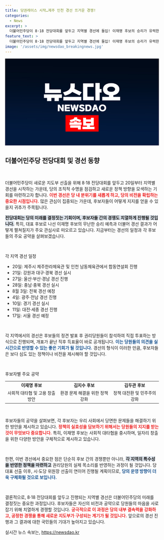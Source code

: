 ```yaml
---
title: 당권레이스 시작…제주 인천 경선 뜨거운 경쟁!
categories:
  - News
excerpt: >
  더불어민주당이 8·18 전당대회를 앞두고 지역별 경선에 돌입! 이재명 후보의 승리가 유력한 가운데, 다른 후보들의 득표율에 불꽃 튀는 경쟁이 펼쳐질 예정이다. 궁금한 그 결과, 지금 클릭하세요!
feature_text: >
  더불어민주당이 8·18 전당대회를 앞두고 지역별 경선에 돌입! 이재명 후보의 승리가 유력한 가운데, 다른 후보들의 득표율에 불꽃 튀는 경쟁이 펼쳐질 예정이다. 궁금한 그 결과, 지금 클릭하세요!
image: '/assets/img/newsdao_breakingnews.jpg'
---
```


<p><img src="/assets/img/newsdao_breakingnews.jpg" alt="pcversion 속보" /></p>

<h2 data-ke-size="size26">더불어민주당 전당대회 및 경선 동향</h2>

<p data-ke-size="size16">&nbsp;</p>

<p>더불어민주당이 새로운 지도부 선출을 위해 8·18 전당대회를 앞두고 20일부터 지역별 경선을 시작하는 가운데, 당의 조직적 수명을 점검하고 새로운 정책 방향을 모색하는 기회를 마련하고자 합니다. <b><span style="color: #ee2323;">이번 경선은 당 내 분위기를 새롭게 하고, 당의 비전을 확립하는 중요한 시점입니다.</span></b> 많은 관심이 집중되는 가운데, 후보자들이 어떻게 지지를 얻을 수 있을지 귀추가 주목됩니다. </p>

<p><b><span style="background-color: #21538527;">전당대회는 당의 미래를 결정짓는 기회이며, 후보자들 간의 경쟁도 치열하게 진행될 것입니다.</span></b> 특히, 대표 후보로 나선 이재명 후보의 무난한 승리 예측과 더불어 경선 결과가 어떻게 펼쳐질지가 주요 관심사로 떠오르고 있습니다. 지금부터는 경선의 일정과 각 후보들의 주요 공약을 살펴보겠습니다.</p>

<p data-ke-size="size16">&nbsp;</p>

<p>각 지역 경선 일정 </p>

<ul>
   <li>20일: 제주시 제주한라체육관 및 인천 남동체육관에서 합동연설회 진행</li>
   <li>21일: 강원과 대구·경북 경선 실시</li>
   <li>27일: 울산·부산·경남 경선 진행</li>
   <li>28일: 충남·충북 경선 실시</li>
   <li>8월 3일: 전북 경선 예정</li>
   <li>4일: 광주·전남 경선 진행</li>
   <li>10일: 경기 경선 실시</li>
   <li>11일: 대전·세종 경선 진행</li>
   <li>17일: 서울 경선 예정</li>
</ul>

<p data-ke-size="size16">&nbsp;</p>

<p>각 지역에서의 경선은 후보들의 정견 발표 후 권리당원들이 참석하여 직접 투표하는 방식으로 진행되며, 개표가 끝난 직후 득표율이 바로 공개됩니다. <b><span style="color: #1a5490;">이는 당원들의 의견을 실시간으로 반영할 수 있는 좋은 기회가 될 것입니다.</span></b> 경선의 형식이 이러한 만큼, 후보자들은 보다 심도 있는 정책이나 비전을 제시해야 할 것입니다. </p>

<p data-ke-size="size16">&nbsp;</p>

<p>후보자별 주요 공약</p>

<table style="text-align: center; width: 100%;">
   <tr>
      <td style="text-align: center; height: 17px;"><b>이재명 후보</b></td>
      <td style="text-align: center; height: 17px;"><b>김지수 후보</b></td>
      <td style="text-align: center; height: 17px;"><b>김두관 후보</b></td>
   </tr>
   <tr>
      <td style="text-align: center; height: 40px;">사회적 대타협 및 고용 창출 방안</td>
      <td style="text-align: center; height: 40px;">환경 문제 해결을 위한 정책 강화</td>
      <td style="text-align: center; height: 40px;">정책 대전환 및 민주주의 강화</td>
   </tr>
</table>

<p data-ke-size="size16">&nbsp;</p>

<p>후보자들의 공약을 살펴보면, 각 후보자는 우리 사회에서 당면한 문제들을 해결하기 위한 방안을 제시하고 있습니다. <b><span style="color: #ee2323;">정책의 실효성을 담보하기 위해서는 당원들의 지지를 받는 것이 무엇보다 중요합니다.</span></b> 특히, 이재명 후보는 사회적 대타협을 중시하며, 일자리 창출을 위한 다양한 방안을 구체적으로 제시하고 있습니다. </p>

<p data-ke-size="size16">&nbsp;</p>

<p>한편, 이번 경선에서 중요한 점은 단순히 후보 간의 경쟁뿐만 아니라, <b><span style="background-color: #21538527;">각 지역의 특수성을 반영한 정책을 마련하고</span></b> 권리당원의 실제 목소리를 반영하는 과정이 될 것입니다. 당 대표 선출 이후, 시·도당 위원장 선출이 연이어 진행될 계획이므로, <b><span style="color: #1a5490;">당의 운영 방향이 더욱 구체화될 것으로 보입니다.</span></b></p>

<p data-ke-size="size16">&nbsp;</p>

<p>결론적으로, 8·18 전당대회를 앞두고 진행되는 지역별 경선은 더불어민주당의 미래를 결정짓는 중요한 과정입니다. 후보자들은 자신의 비전과 공약으로 당원들의 마음을 사로잡기 위해 치열하게 경쟁할 것입니다. <b><span style="color: #ee2323;">궁극적으로 이 과정은 당의 내부 결속력을 강화하고, 공정한 경쟁을 통해 새로운 지도부가 구성되는 계기가 될 것입니다.</span></b> 앞으로의 경선 진행과 그 결과에 대한 국민들의 기대가 높아지고 있습니다.</p>
실시간 뉴스 속보는, <a href="https://newsdao.kr" rel="dofollow">https://newsdao.kr</a>


